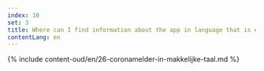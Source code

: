 ```yaml
---
index: 10
set: 3
title: Where can I find information about the app in language that is easy to understand?
contentLang: en
---
```

{% include content-oud/en/26-coronamelder-in-makkelijke-taal.md %}
